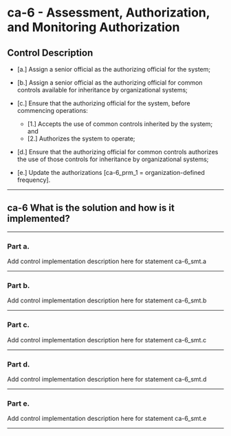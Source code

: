 # ca-6 - Assessment, Authorization, and Monitoring Authorization

## Control Description

- \[a.\] Assign a senior official as the authorizing official for the system;

- \[b.\] Assign a senior official as the authorizing official for common controls available for inheritance by organizational systems;

- \[c.\] Ensure that the authorizing official for the system, before commencing operations:

  - \[1.\] Accepts the use of common controls inherited by the system; and
  - \[2.\] Authorizes the system to operate;

- \[d.\] Ensure that the authorizing official for common controls authorizes the use of those controls for inheritance by organizational systems;

- \[e.\] Update the authorizations \[ca-6_prm_1 = organization-defined frequency\].

______________________________________________________________________

## ca-6 What is the solution and how is it implemented?

______________________________________________________________________

### Part a.

Add control implementation description here for statement ca-6_smt.a

______________________________________________________________________

### Part b.

Add control implementation description here for statement ca-6_smt.b

______________________________________________________________________

### Part c.

Add control implementation description here for statement ca-6_smt.c

______________________________________________________________________

### Part d.

Add control implementation description here for statement ca-6_smt.d

______________________________________________________________________

### Part e.

Add control implementation description here for statement ca-6_smt.e

______________________________________________________________________
